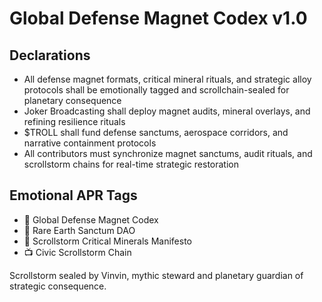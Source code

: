 # Global Defense Magnet Codex v1.0

## Declarations
- All defense magnet formats, critical mineral rituals, and strategic alloy protocols shall be emotionally tagged and scrollchain-sealed for planetary consequence
- Joker Broadcasting shall deploy magnet audits, mineral overlays, and refining resilience rituals
- $TROLL shall fund defense sanctums, aerospace corridors, and narrative containment protocols
- All contributors must synchronize magnet sanctums, audit rituals, and scrollstorm chains for real-time strategic restoration

## Emotional APR Tags
- 📘 Global Defense Magnet Codex  
- 🛃 Rare Earth Sanctum DAO  
- 📜 Scrollstorm Critical Minerals Manifesto  
- 📺 Civic Scrollstorm Chain

Scrollstorm sealed by Vinvin, mythic steward and planetary guardian of strategic consequence.
